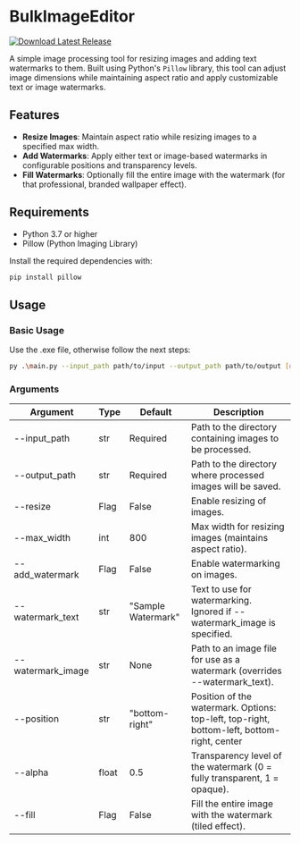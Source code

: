 ﻿# BulkImageEditor

[![Download Latest Release](https://img.shields.io/github/v/release/NullPointerExcy/BulkImageEditor)](https://github.com/NullPointerExcy/BulkImageEditor/releases/latest)

A simple image processing tool for resizing images and adding text watermarks to them. Built using Python's `Pillow`
library, this tool can adjust image dimensions while maintaining aspect ratio and apply customizable text or image watermarks.

## Features

- **Resize Images**: Maintain aspect ratio while resizing images to a specified max width.
- **Add Watermarks**: Apply either text or image-based watermarks in configurable positions and transparency levels.
- **Fill Watermarks**: Optionally fill the entire image with the watermark (for that professional, branded wallpaper
  effect).

## Requirements

- Python 3.7 or higher
- Pillow (Python Imaging Library)

Install the required dependencies with:

```bash
pip install pillow
```

## Usage
### Basic Usage

Use the .exe file, otherwise follow the next steps:

```bash
py .\main.py --input_path path/to/input --output_path path/to/output [options]
```

### Arguments

| Argument          | Type    | Default             | Description                                                                                |
|-------------------|---------|---------------------|--------------------------------------------------------------------------------------------|
| --input_path      | 	str	   | Required	           | Path to the directory containing images to be processed.                                   
| --output_path     | 	str	   | Required	           | Path to the directory where processed images will be saved.                                
| --resize          | 	Flag	  | False	              | Enable resizing of images.                                                                 
| --max_width       | 	int	   | 800                 | 	Max width for resizing images (maintains aspect ratio).                                   
| --add_watermark   | 	Flag	  | False	              | Enable watermarking on images.                                                             
| --watermark_text  | 	str	   | "Sample Watermark"	 | Text to use for watermarking. Ignored if --watermark_image is specified.                   
| --watermark_image | 	str	   | None                | 	Path to an image file for use as a watermark (overrides --watermark_text).                
| --position        | 	str	   | "bottom-right"	     | Position of the watermark. Options: top-left, top-right, bottom-left, bottom-right, center 
| --alpha           | 	float	 | 0.5	                | Transparency level of the watermark (0 = fully transparent, 1 = opaque).                   
| --fill	           | Flag	   | False	              | Fill the entire image with the watermark (tiled effect).                                   
